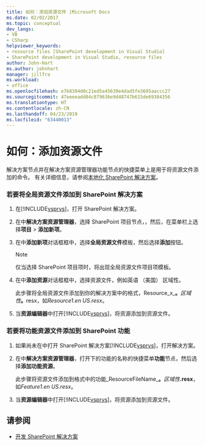 ```yaml
---
title: 如何：添加资源文件 |Microsoft Docs
ms.date: 02/02/2017
ms.topic: conceptual
dev_langs:
- VB
- CSharp
helpviewer_keywords:
- resource files [SharePoint development in Visual Studio]
- SharePoint development in Visual Studio, resource files
author: John-Hart
ms.author: johnhart
manager: jillfra
ms.workload:
- office
ms.openlocfilehash: e7b8394d0c21ed5a45639e4dad5fe3695aaccc27
ms.sourcegitcommit: 47eeeeadd84c879636e9d48747b615de69384356
ms.translationtype: HT
ms.contentlocale: zh-CN
ms.lasthandoff: 04/23/2019
ms.locfileid: "63440013"
---
```

# <a name="how-to-add-a-resource-file"></a>如何：添加资源文件
  解决方案节点并在解决方案资源管理器功能节点的快捷菜单上是用于将资源文件添加的命令。 有关详细信息，请参阅[本地化 SharePoint 解决方案](../sharepoint/localizing-sharepoint-solutions.md)。

### <a name="to-add-a-global-resource-file-to-a-sharepoint-solution"></a>若要将全局资源文件添加到 SharePoint 解决方案

1. 在[!INCLUDE[vsprvs](../sharepoint/includes/vsprvs-md.md)]，打开 SharePoint 解决方案。

2. 在中**解决方案资源管理器**，选择 SharePoint 项目节点，，然后，在菜单栏上选择**项目** > **添加新项**。

3. 在中**添加新项**对话框框中，选择**全局资源文件**模板，然后选择**添加**按钮。

   > [!NOTE]
   > 仅当选择 SharePoint 项目项时，将出现全局资源文件项目项模板。

4. 在中**添加资源**对话框框中，选择资源文件，例如英语 （美国） 区域性。

    此步骤将全局资源文件添加到你的解决方案中的格式，Resource_x_**。**<em>区域性</em><strong>。</strong>resx，如*Resource1.en US.resx*。

5. 当**资源编辑器**中打开[!INCLUDE[vsprvs](../sharepoint/includes/vsprvs-md.md)]，将资源添加到资源文件。

### <a name="to-add-a-feature-resource-file-to-a-sharepoint-feature"></a>若要将功能资源文件添加到 SharePoint 功能

1. 如果尚未在中打开 SharePoint 解决方案[!INCLUDE[vsprvs](../sharepoint/includes/vsprvs-md.md)]，打开解决方案。

2. 在中**解决方案资源管理器**，打开下的功能的名称的快捷菜单**功能**节点，然后选择**添加功能资源**。

     此步骤将资源文件添加到格式中的功能_ResourceFileName_**。**_区域性_**.resx**，如*Feature1.en US.resx*。

3. 当**资源编辑器**中打开[!INCLUDE[vsprvs](../sharepoint/includes/vsprvs-md.md)]，将资源添加到资源文件。

## <a name="see-also"></a>请参阅
- [开发 SharePoint 解决方案](../sharepoint/developing-sharepoint-solutions.md)
